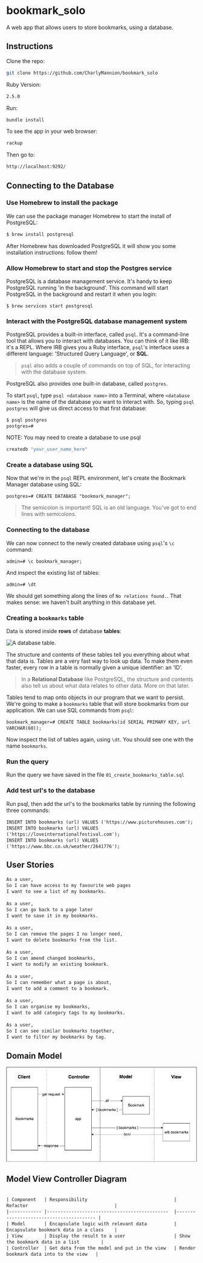# bookmark_solo
A web app that allows users to store bookmarks, using a database.

## Instructions

Clone the repo:
```sh
git clone https://github.com/CharlyMannion/bookmark_solo
```

Ruby Version:
```sh
2.5.0
```

Run:
```sh
bundle install
```

To see the app in your web browser:
```sh
rackup
```

Then go to:
```sh
http://localhost:9292/
```

## Connecting to the Database
### Use Homebrew to install the package

We can use the package manager Homebrew to start the install of PostgreSQL:

```sh
$ brew install postgresql
```

After Homebrew has downloaded PostgreSQL it will show you some installation instructions: follow them!

### Allow Homebrew to start and stop the Postgres service

PostgreSQL is a database management service. It's handy to keep PostgreSQL running 'in the background'. This command will start PostgreSQL in the background and restart it when you login:

```shell
$ brew services start postgresql
```

### Interact with the PostgreSQL database management system

PostgreSQL provides a built-in interface, called `psql`. It's a command-line tool that allows you to interact with databases. You can think of it like IRB: it's a REPL. Where IRB gives you a Ruby interface, `psql`'s interface uses a different language: 'Structured Query Language', or **SQL**.

> `psql` also adds a couple of commands on top of SQL, for interacting with the database system.

PostgreSQL also provides one built-in database, called `postgres`.

To start `psql`, type `psql <database name>` into a Terminal, where `<database name>` is the name of the database you want to interact with. So, typing `psql postgres` will give us direct access to that first database:

```
$ psql postgres
postgres=#
```

NOTE: You may need to create a database to use psql
```sh
createdb "your_user_name_here"
```

### Create a database using SQL

Now that we're in the `psql` REPL environment, let's create the Bookmark Manager database using SQL:

```
postgres=# CREATE DATABASE "bookmark_manager";
```

> The semicolon is important! SQL is an old language. You've got to end lines with semicolons.

### Connecting to the database

We can now connect to the newly created database using `psql`'s `\c` command:

```
admin=# \c bookmark_manager;
```

And inspect the existing list of tables:

```
admin=# \dt
```

We should get something along the lines of `No relations found.`. That makes sense: we haven't built anything in this database yet.

### Creating a `bookmarks` table

Data is stored inside **rows** of database **tables**:

![A database table.](http://www.plus2net.com/sql_tutorial/images/table.jpg)

The structure and contents of these tables tell you everything about what that data is. Tables are a very fast way to look up data. To make them even faster, every row in a table is normally given a unique identifier: an 'ID'.

> In a **Relational Database** like PostgreSQL, the structure and contents also tell us about what data relates to other data. More on that later.

Tables tend to map onto objects in our program that we want to persist. We're going to make a `bookmarks` table that will store bookmarks from our application. We can use SQL commands from `psql`:

```
bookmark_manager=# CREATE TABLE bookmarks(id SERIAL PRIMARY KEY, url VARCHAR(60));
```

Now inspect the list of tables again, using `\dt`. You should see one with the name `bookmarks`.

### Run the query

Run the query we have saved in the file `01_create_bookmarks_table.sql`

### Add test url's to the database

Run psql, then add the url's to the bookmarks table by running the following three commands:
```
INSERT INTO bookmarks (url) VALUES ('https://www.picturehouses.com');
INSERT INTO bookmarks (url) VALUES ('https://loveinternationalfestival.com');
INSERT INTO bookmarks (url) VALUES ('https://www.bbc.co.uk/weather/2641776');
```

## User Stories
```
As a user,
So I can have access to my favourite web pages
I want to see a list of my bookmarks.

As a user,
So I can go back to a page later
I want to save it in my bookmarks.

As a user,
So I can remove the pages I no longer need,
I want to delete bookmarks from the list.

As a user,
So I can amend changed bookmarks,
I want to modify an existing bookmark.

As a user,
So I can remember what a page is about,
I want to add a comment to a bookmark.

As a user,
So I can organise my bookmarks,
I want to add category tags to my bookmarks.

As a user,
So I can see similar bookmarks together,
I want to filter my bookmarks by tag.
```

## Domain Model
![Bookmark Manager domain model](./images/bookmark_manager_1.png)

## Model View Controller Diagram
```

| Component   | Responsibility                                | Refactor                                |
|------------ |---------------------------------------------  |---------------------------------------- |
| Model       | Encapsulate logic with relevant data          | Encapsulate bookmark data in a class    |
| View        | Display the result to a user                  | Show the bookmark data in a list        |
| Controller  | Get data from the model and put in the view   | Render bookmark data into to the view   |
```

